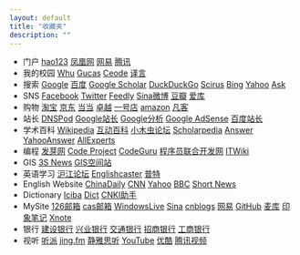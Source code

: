 ```yaml
---
layout: default
title: "收藏夹"
description: ""
---
```


<div id="nav">
 <ul>
 <li class="catalog"">
 <div class="list">
        <span class="title">门户</span>
        <a href="http://www.hao123.com/" target="_blank">hao123</a>
        <a href="http://www.ifeng.com/" target="_blank">凤凰网</a>
        <a href="http://www.163.com/" target="_blank">网易</a>
        <a href="http://www.qq.com/" target="_blank">腾讯</a>
 </div> 
 </li>
 
 <li class="catalog"">
 <div class="list">
        <span class="title">我的校园</span>
        <a href="http://www.whu.edu.cn/" target="_blank">Whu</a>
        <a href="http://www.gucas.ac.cn/" target="_blank">Gucas</a>
        <a href="http://www.ceode.cas.cn/" target="_blank">Ceode</a>
        <a href="http://www.yeeyan.com/" target="_blank">译言</a>
</div>
 </li>
 
 <li class="catalog"">
 <div class="list">
        <span class="title">搜索</span>
        <a href="http://www.google.com/ncr" target="_blank">Google</a>
        <a href="http://www.baidu.com/" target="_blank">百度</a>
        <a href="http://scholar.google.com/schhp?hl=en" target="_blank">Google Scholar</a>
        <a href="https://duckduckgo.com" target="_blank">DuckDuckGo</a>
        <a href="http://www.scirus.com/srsapp/" target="_blank">Scirus</a>
		<a href="http://www.bing.com" target="_blank">Bing</a>
        <a href="http://www.yahoo.com/" target="_blank">Yahoo</a>
		<a href="http://ask.com/" target="_blank">Ask</a>
</div>

 <li class="catalog"">
 <div class="list">
        <span class="title">SNS</span>
        <a href="http://www.facebook.com/" target="_blank">Facebook</a>
        <a href="https://twitter.com/" target="_blank">Twitter</a>
        <a href="http://cloud.feedly.com/" target="_blank">Feedly</a>
		<a href="http://www.weibo.com" target="_blank">Sina微博</a>
		<a href="http://www.douban.com/" target="_blank">豆瓣</a>
		<a href="http://ikeepu.com/" target="_blank">爱库</a>
</div>
 </li>
 
 <li class="catalog"">
 <div class="list">
        <span class="title">购物</span>
        <a href="http://www.taobao.com/" target="_blank">淘宝</a>
        <a href="http://www.360buy.com/" target="_blank">京东</a>
        <a href="http://www.dangdang.com/" target="_blank">当当</a>
        <a href="http://www.amazon.cn/" target="_blank">卓越</a>
        <a href="http://www.yihaodian.com" target="_blank">一号店</a> 
        <a href="http://www.amazon.com/" target="_blank">amazon</a>
        <a href="http://www.vancl.com/" target="_blank">凡客</a>
 </div> 
 <div class="list">
 
<li class="catalog"">
<div class="list">
        <span class="title">站长</span>
        <a href="https://www.dnspod.cn" target="_blank">DNSPod</a>
        <a href="https://www.google.com/webmasters/tools/home?hl=zh-CN" target="_blank">Google站长</a>
        <a href="http://www.google.com/intl/zh-CN/analytics/" target="_blank">Google分析</a>
        <a href="https://www.google.com/adsense/app?hl=zh_CN#home" target="_blank">Google AdSense</a>
        <a href="http://zhanzhang.baidu.com/site/index" target="_blank">百度站长</a>
</div>
</li>
 
<li class="catalog"">
<div class="list">
        <span class="title">学术百科</span>
        <a href="http://en.wikipedia.org/wiki/Main_Page" target="_blank">Wikipedia</a>
        <a href="http://www.hudong.com/" target="_blank">互动百科</a>
        <a href="http://emuch.net/bbs/" target="_blank">小木虫论坛</a>
        <a href="http://www.scholarpedia.org/" target="_blank">Scholarpedia</a>
        <a href="http://www.answers.com" target="_blank">Answer</a>
        <a href="http://answers.yahoo.com/" target="_blank">YahooAnswer</a>
        <a href="http://www.allexperts.com/" target="_blank">AllExperts</a>
</div>
</li>
 
<li class="catalog"">
<div class="list">
        <span class="title">编程</span>
        <a href="http://fayaa.com" target="_blank">发芽网</a>
        <a href="http://www.codeproject.com/" target="_blank">Code Project</a>
        <a href="http://www.codeguru.com/" target="_blank">CodeGuru</a>
        <a href="http://www.programsalon.com/default.asp" target="_blank">程序员联合开发网</a>
        <a href="http://wiki.ccw.com.cn/" target="_blank">ITWiki</a>
</div>  
 </li>
 
<li class="catalog"">
<div class="list">
        <span class="title">GIS</span>
        <a href="http://www.3snews.net/" target="_blank">3S News</a>
        <a href="http://www.gissky.net/" target="_blank">GIS空间站</a>
</div>   
 </li>
 
 <li class="catalog"">
<div class="list">
        <span class="title">英语学习</span>
        <a href="http://www.hjbbs.com/" target="_blank">沪江论坛</a>
        <a href="http://www.englishcaster.com/" target="_blank">Englishcaster</a>
        <a href="http://www.putclub.com/" target="_blank">普特</a>
</div>
</li>

 <li class="catalog"">
<div class="list">
        <span class="title">English Website</span>
        <a href="http://www.chinadaily.com.cn/" target="_blank">ChinaDaily</a>
        <a href="http://www.cnn.com/" target="_blank">CNN</a>
        <a href="http://www.yahoo.com/" target="_blank">Yahoo</a>
        <a href="http://www.bbc.co.uk/" target="_blank">BBC</a>
        <a href="http://www.shortnews.com/start.cfm" target="_blank">Short News</a>
</div>
</li>

 <li class="catalog"">
<div class="list">
        <span class="title">Dictionary</span>
        <a href="http://www.iciba.com/" target="_blank">Iciba</a> 
        <a href="http://dict.cn/" target="_blank">Dict</a>
        <a href="http://dict.cnki.net/" target="_blank">CNKI助手</a>
</div>
</li>

 <li class="catalog"">
<div class="list">
        <span class="title">MySite</span>
        <a href="http://email.163.com/#126" target="_blank">126邮箱</a>
        <a href="http://mail.cstnet.cn/" target="_blank">cas邮箱</a>
        <a href="http://spaces.live.com/" target="_blank">WindowsLive</a>
        <a href="http://blog.sina.com.cn/loongfee" target="_blank">Sina</a>
        <a href="http://www.cnblogs.com/loongfee/" target="_blank">cnblogs</a>
        <a href="http://blog.163.com/loongfee@126/" target="_blank">网易</a>
        <a href="https://github.com/loongfee" target="_blank">GitHub</a>
        <a href="http://note.sdo.com/" target="_blank">麦库</a>
        <a href="http://www.yinxiang.com/" target="_blank">印象笔记</a>
        <a href="http://www.xnote.cn/" target="_blank">Xnote</a>
</div>
</li>

 <li class="catalog"">
<div class="list">
        <span class="title">银行</span>
        <a href="https://ibsbjstar.ccb.com.cn/app/V5/CN/STY1/login.jsp" target="_blank">建设银行</a>
        <a href="https://www.cib.com.cn/index.jsp" target="_blank">兴业银行</a>
        <a href="http://www.bankcomm.com/BankCommSite/cn/index.html" target="_blank">交通银行</a>
        <a href="https://pbsz.ebank.cmbchina.com/CmbBank_GenShell/UI/GenShellPC/Login/Login.aspx" target="_blank">招商银行</a>
        <a href="https://mybank.icbc.com.cn/icbc/perbank/index.jsp" target="_blank">工商银行</a>
</div>
</li>

<li class="catalog"">
<div class="list">
        <span class="title">视听</span>
        <a href="http://www.tinpai.com/" target="_blank">听派</a>
        <a href="http://jing.fm/" target="_blank">jing.fm</a>
        <a href=" http://www.justing.com.cn" target="_blank">静雅思听</a>
        <a href="http://www.youtube.com/" target="_blank">YouTube</a>
        <a href="http://www.youku.com/" target="_blank">优酷</a>
        <a href="http://v.qq.com/" target="_blank">腾讯视频</a>
</div>
</li>

</ul>

</div>
